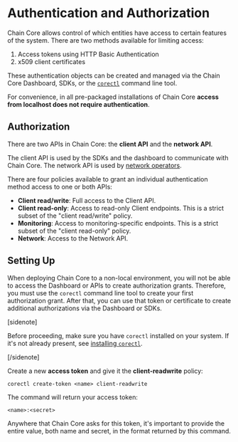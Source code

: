 # Authentication and Authorization

Chain Core allows control of which entities have access to certain features of the system. There are two methods available for limiting access:

1. Access tokens using HTTP Basic Authentication
2. x509 client certificates

These authentication objects can be created and managed via the Chain Core Dashboard, SDKs, or the [`corectl`](../reference/corectl) command line tool.

For convenience, in all pre-packaged installations of Chain Core **access from localhost does not require authentication**.

## Authorization

There are two APIs in Chain Core: the **client API** and the **network API**.

The client API is used by the SDKs and the dashboard to communicate with Chain Core. The network API is used by [network operators](blockchain-operators.md).

There are four policies available to grant an individual authentication method access to one or both APIs:

* **Client read/write**: Full access to the Client API.
* **Client read-only**: Access to read-only Client endpoints. This is a strict subset of the "client read/write" policy.
* **Monitoring**: Access to monitoring-specific endpoints. This is a strict subset of the "client read-only" policy.
* **Network**: Access to the Network API.

## Setting Up

When deploying Chain Core to a non-local environment, you will not be able to access the Dashboard or APIs to create authorization grants. Therefore, you must use the `corectl` command line tool to create your first authorization grant. After that, you can use that token or certificate to create additional authorizations via the Dashboard or SDKs.

[sidenote]

Before proceeding, make sure you have `corectl` installed on your system. If it's not already present,  see [installing `corectl`](../reference/corectl#installation).

[/sidenote]

Create a new **access token** and give it the **client-readwrite** policy:

```
corectl create-token <name> client-readwrite
```

The command will return your access token:

```
<name>:<secret>
```

Anywhere that Chain Core asks for this token, it's important to provide the entire value, both name and secret, in the format returned by this command.
